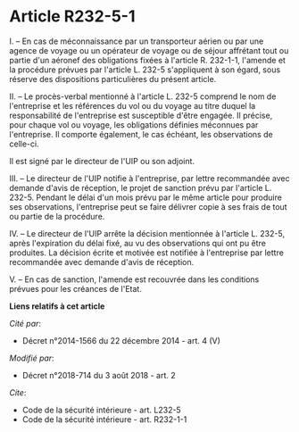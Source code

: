# Article R232-5-1

I. – En cas de méconnaissance par un transporteur aérien ou par une agence de voyage ou un opérateur de voyage ou de séjour
affrétant tout ou partie d'un aéronef des obligations fixées à l'article R. 232-1-1, l'amende et la procédure prévues par
l'article L. 232-5 s'appliquent à son égard, sous réserve des dispositions particulières du présent article. 

II. – Le procès-verbal mentionné à l'article L. 232-5 comprend le nom de l'entreprise et les références du vol ou du voyage
au titre duquel la responsabilité de l'entreprise est susceptible d'être engagée. Il précise, pour chaque vol ou voyage, les
obligations définies méconnues par l'entreprise. Il comporte également, le cas échéant, les observations de celle-ci. 

Il est signé par le directeur de l'UIP ou son adjoint. 

III. – Le directeur de l'UIP notifie à l'entreprise, par lettre recommandée avec demande d'avis de réception, le projet de
sanction prévu par l'article L. 232-5. Pendant le délai d'un mois prévu par le même article pour produire ses observations,
l'entreprise peut se faire délivrer copie à ses frais de tout ou partie de la procédure. 

IV. – Le directeur de l'UIP arrête la décision mentionnée à l'article L. 232-5, après l'expiration du délai fixé, au vu des
observations qui ont pu être produites. La décision écrite et motivée est notifiée à l'entreprise par lettre recommandée avec
demande d'avis de réception. 

V. – En cas de sanction, l'amende est recouvrée dans les conditions prévues pour les créances de l'Etat.

**Liens relatifs à cet article**

_Cité par_:

  - Décret n°2014-1566 du 22 décembre 2014 - art. 4 (V)

_Modifié par_:

  - Décret n°2018-714 du 3 août 2018 - art. 2

_Cite_:

  - Code de la sécurité intérieure - art. L232-5
  - Code de la sécurité intérieure - art. R232-1-1
